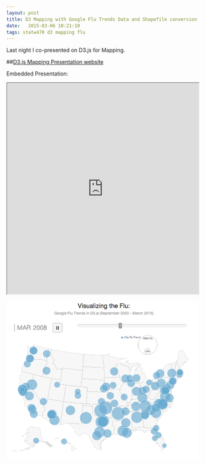 ```yaml
---
layout: post
title: D3 Mapping with Google Flu Trends Data and Shapefile conversion to TopoJSON/GeoJSON
date:   2015-03-06 10:21:10
tags: statw470 d3 mapping flu
---
```


Last night I co-presented on D3.js for Mapping. 

##[D3.js Mapping Presentation website](http://stat4701-edav-d3.github.io/)


Embedded Presentation:

<iframe src="http://stat4701-edav-d3.github.io/remark-develop/index_2.html#1"  width="100%" height="555"></iframe>

[![map](https://raw.githubusercontent.com/stat4701-edav-d3/d3-presentation/master/img/city_flu.png)](http://stat4701-edav-d3.github.io/viz/cities/cities.html)